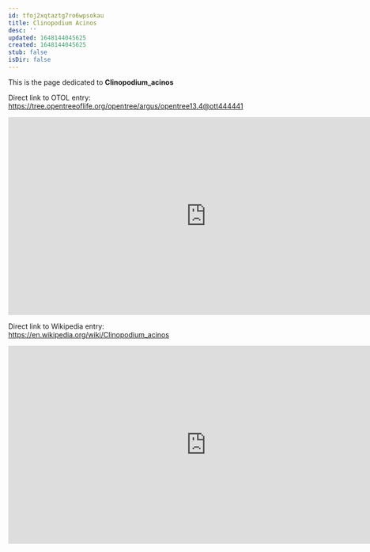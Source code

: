```yaml
---
id: tfoj2xqtaztg7ro6wpsokau
title: Clinopodium Acinos
desc: ''
updated: 1648144045625
created: 1648144045625
stub: false
isDir: false
---
```

This is the page dedicated to **Clinopodium_acinos**


Direct link to OTOL entry: https://tree.opentreeoflife.org/opentree/argus/opentree13.4@ott444441



<html>
    <body>
    <iframe src="https://tree.opentreeoflife.org/opentree/argus/opentree13.4@ott444441"
    width="800" height="400" frameborder="0" allowfullscreen> </iframe>
    </body>
</html>
    


Direct link to Wikipedia entry: https://en.wikipedia.org/wiki/Clinopodium_acinos



<html>
    <body>
    <iframe src="https://en.wikipedia.org/wiki/Clinopodium_acinos"
    width="800" height="400" frameborder="0" allowfullscreen> </iframe>
    </body>
</html>
    
